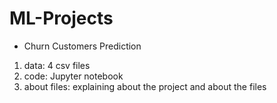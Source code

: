 # ML-Projects

* Churn Customers Prediction
1. data: 4 csv files
2. code: Jupyter notebook
3. about files: explaining about the project and about the files
